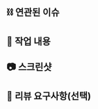 ## ⛓️ 연관된 이슈

<!-- ex) #이슈번호, close#이슈번호 -->

## 📝 작업 내용

<!-- 이번 PR에서 작업한 내용을 간략히 설명해주세요-->

## 📷 스크린샷

<!-- 이번 PR에서 작업한 내용을 간략히 설명해주세요-->

## 💬 리뷰 요구사항(선택)

<!-- 리뷰어가 특별히 봐주었으면 하는 부분이 있다면 작성해주세요
ex) 메서드 XXX의 이름을 더 잘 짓고 싶은데 혹시 좋은 명칭이 있을까요? -->
